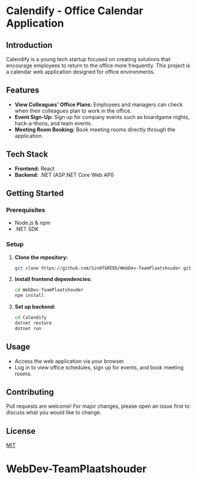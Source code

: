 # Calendify - Office Calendar Application

## Introduction

Calendify is a young tech startup focused on creating solutions that encourage employees to return to the office more frequently. This project is a calendar web application designed for office environments.

## Features

- **View Colleagues' Office Plans:** Employees and managers can check when their colleagues plan to work in the office.
- **Event Sign-Up:** Sign up for company events such as boardgame nights, hack-a-thons, and team events.
- **Meeting Room Booking:** Book meeting rooms directly through the application.

## Tech Stack

- **Frontend:** React
- **Backend:** .NET (ASP.NET Core Web API)

## Getting Started

### Prerequisites

- Node.js & npm
- .NET SDK

### Setup

1. **Clone the repository:**
	```bash
	git clone https://github.com/Sin0fGREED/WebDev-TeamPlaatshouder.git
	```

2. **Install frontend dependencies:**
	```bash
	cd WebDev-TeamPlaatshouder
	npm install
	```

3. **Set up backend:**
	```bash
	cd Calendify
	dotnet restore
	dotnet run
	```

## Usage

- Access the web application via your browser.
- Log in to view office schedules, sign up for events, and book meeting rooms.

## Contributing

Pull requests are welcome! For major changes, please open an issue first to discuss what you would like to change.

## License

[MIT](LICENSE)
# WebDev-TeamPlaatshouder